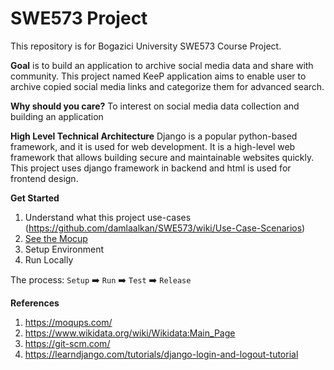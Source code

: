 # SWE573 Project

This repository is for Bogazici University SWE573 Course Project. 

__Goal__ is to build an application to archive social media data and share with community. This project named KeeP application aims to enable user to archive copied social media links and categorize them for advanced search.

__Why should you care?__ To interest on social media data collection and building an application 

__High Level Technical Architecture__ Django is a popular python-based framework, and it is used for web development. It is a high-level web framework that allows building secure and maintainable websites quickly. This project uses django framework in backend and html is used for frontend design.


__Get Started__
1. Understand what this project use-cases (https://github.com/damlaalkan/SWE573/wiki/Use-Case-Scenarios) 
2. [See the Mocup]([setup/Setup.md](https://github.com/damlaalkan/SWE573/wiki/Mockup))
3. Setup Environment
4. Run Locally



The process: `Setup` :arrow_right: `Run` :arrow_right: `Test` :arrow_right: `Release`


__References__
 
1. https://moqups.com/
2. https://www.wikidata.org/wiki/Wikidata:Main_Page
3. https://git-scm.com/
4. https://learndjango.com/tutorials/django-login-and-logout-tutorial





